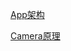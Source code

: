 [App架构](https://github.com/xkiti/oll/tree/main/App%E6%9E%B6%E6%9E%84#readme)

[Camera原理](https://github.com/xkiti/oll/tree/main/camera%E5%8E%9F%E7%90%86)
